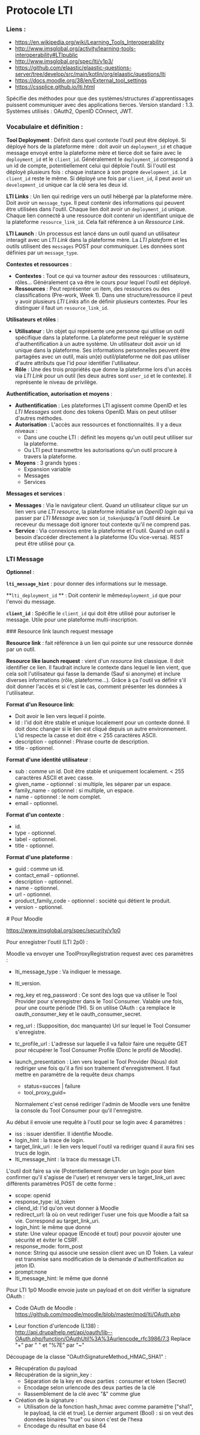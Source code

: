 # Protocole LTI

### Liens :

* https://en.wikipedia.org/wiki/Learning_Tools_Interoperability
* http://www.imsglobal.org/activity/learning-tools-interoperability#LTIpublic
* http://www.imsglobal.org/spec/lti/v1p3/
* https://github.com/elaastic/elaastic-questions-server/tree/develop/src/main/kotlin/org/elaastic/questions/lti
* https://docs.moodle.org/38/en/External_tool_settings
* https://cssplice.github.io/lti.html

Spécifie des méthodes pour que des systèmes/structures d'apprentissages puissent communiquer avec des applications tierces.
Version standard : 1.3.
Systèmes utilisés : OAuth2, OpenID COnnect, JWT.

### Vocabulaire et définition :

**Tool Deployment** : Définit dans quel contexte l'outil peut être déployé. Si déployé hors de la plateforme mère : doit avoir un `deployment_id` et chaque message envoyé entre la plateforme mère et tierce doit se faire avec le `deployment_id` et le `client_id`.
Généralement le `deployment_id` correspond à un id de compte, potentiellement celui qui déploie l'outil.
Si l'outil est déployé plusieurs fois : chaque instance à son propre `development_id`. Le `client_id` reste le même.
Si déployé une fois par `client_id`, il peut avoir un `development_id` unique car la clé sera les deux id.

**LTI Links** : Un lien qui redirige vers un outil hébergé par la plateforme mère. Doit avoir un `message_type`. Il peut contenir des informations qui peuvent être utilisées dans l'outil. 
Chaque lien doit avoir un `deployment_id` unique.
Chaque lien connecté à une ressource doit contenir un identifiant unique de la plateforme `resource_link_id`. Cela fait référence à un *Ressource Link*.

**LTI Launch** : Un processus est lancé dans un outil quand un utilisateur interagit avec un *LTI Link* dans la plateforme mère. La *LTI plateform* et les outils utilisent des `messages` POST pour communiquer. Les données sont définies par un `message_type`.

**Contextes et ressources** : 

* **Contextes** : Tout ce qui va tourner autour des ressources : utilisateurs, rôles... Généralement ça va être le cours pour lequel l'outil est déployé.
* **Ressources** : Peut représenter un item, des ressources ou des classifications (Pre-work, Week 1). Dans une structure/ressource il peut y avoir plusieurs *LTI Links* afin de définir plusieurs contextes. Pour les distinguer il faut un `resource_link_id`.

**Utilisateurs et rôles** :

* **Utilisateur** : Un objet qui représente une personne qui utilise un outil spécifique dans la plateforme. La plateforme peut reléguer le système d'authentification à un autre système. Un utilisateur doit avoir un id unique dans la plateforme. Ses informations personnelles peuvent être partagées avec un outil, mais un(e) outil/plateforme ne doit pas utiliser d'autre attributs que l'id pour identifier l'utilisateur.
* **Rôle** : Une des trois propriétés que donne la plateforme lors d'un accès via *LTI Link* pour un outil (les deux autres sont `user_id` et le contexte). Il représente le niveau de privilège.

**Authentification, autorisation et moyens** :

* **Authentification** : Les plateformes LTI agissent comme OpenID et les *LTI Messages* sont donc des tokens OpenID. Mais on peut utiliser d'autres méthodes.
* **Autorisation** : L'accès aux ressources et fonctionnalités. Il y a deux niveaux : 
  * Dans une couche LTI : définit les moyens qu'un outil peut utiliser sur la plateforme.
  * Ou LTI peut transmettre les autorisations qu'un outil procure à travers la plateforme.
* **Moyens** : 3 grands types :
  * Expansion variable
  * Messages
  * Services

**Messages et services** :

* **Messages** : Via le navigateur client. Quand un utilisateur clique sur un lien vers une *LTI resource*, la plateforme initialise un *OpenID login* qui va passer par *LTI Message* avec son `id_token`jusqu'à l'outil désiré. Le receveur du message doit ignorer tout contexte qu'il ne comprend pas.
* **Service** : Via connexions entre la plateforme et l'outil. Quand un outil a besoin d’accéder directement à la plateforme (Ou vice-versa). REST peut être utilisé pour ça.

### LTI Message

**Optionnel** :

**`lti_message_hint`** : pour donner des informations sur le message.

**`lti_deployment_id` ** : Doit contenir le même`deployment_id` que pour l'envoi du message.

**`client_id`** : Spécifie le `client_id` qui doit être utilisé pour autoriser le message.  Utile pour une plateforme multi-inscription.

### Resource link launch request message

**Resource link** : fait référence à un lien qui pointe sur une ressource donnée par un outil.

**Resource like launch request** : vient d'un *resource link* classique. Il doit identifier ce lien. Il faudrait inclure le contexte dans lequel le lien vient, que cela soit l'utilisateur qui fasse la demande (Sauf si anonyme) et inclure diverses informations (rôle, plateforme...).
Grâce à ça l'outil va définir s'il doit donner l'accès et si c'est le cas, comment présenter les données à l'utilisateur.  

**Format d'un Resource link**: 

* Doit avoir le lien vers lequel il pointe.
* Id : l'id doit être stable et unique localement pour un contexte donné. Il doit donc changer si le lien est cliqué depuis un autre environnement. L'id respecte la casse et doit être < 255 caractères ASCII.
* description - optionnel : Phrase courte de description.
* title - optionnel. 

**Format d'une identité utilisateur** :

* sub : comme un id. Doit être stable et uniquement localement. < 255 caractères ASCII et avec casse.
* given_name - optionnel : si multiple, les séparer par un espace.
* family_name - optionnel : si multiple, un espace.
* name - optionnel : le nom complet.
* email - optionnel.

**Format d'un contexte** :

* id.
* type - optionnel.
* label - optionnel.
* title - optionnel.

**Format d'une plateforme** :

* guid : comme un id.
* contact_email - optionnel.
* description - optionnel.
* name - optionnel.
* url - optionnel.
* product_family_code - optionnel : société qui détient le produit.
* version - optionnel.



# Pour Moodle

https://www.imsglobal.org/spec/security/v1p0

Pour enregistrer l'outil (LTI 2p0) :

Moodle va envoyer une ToolProxyRegistration request avec ces paramètres : 

* lti_message_type : Va indiquer le message.
* lti_version.
* reg_key et reg_password : Ce sont des logs que va utiliser le Tool Provider pour s'enregistrer dans le Tool Consumer. Valable une fois, pour une courte période (1H). Si on utilise  OAuth : ça remplace le oauth_consumer_key et le oauth_consumer_secret.
* reg_url : (Supposition, doc manquante) Url sur lequel le Tool Consumer s'enregistre.

* tc_profile_url : L'adresse sur laquelle il va falloir faire une requête GET pour récupérer le Tool Consumer Profile (Donc le profil de Moodle).

* launch_presentation : Lien vers lequel le Tool Provider (Nous) doit rediriger une fois qu'il a fini son traitement d'enregistrement. Il faut mettre en paramètre de la requête deux champs 

  * status=succes | failure
  * tool_proxy_guid=<Identifiant unique pour le Tool Proxy>

   Normalement c'est censé rediriger l'admin de Moodle vers une fenêtre la console du Tool Consumer pour qu'il l'enregistre. 

Au début il envoie une requête à l'outil pour se login avec 4 paramètres :

* iss : issuer identifier. Il identifie Moodle.
* login_hint : la trace de login.
* target_link_uri : le lien vers lequel l'outil va rediriger quand il aura fini ses trucs de login.
* lti_message_hint : la trace du message LTI.

L'outil doit faire sa vie (Potentiellement demander un login pour bien confirmer qu'il s'agisse de l'user) et renvoyer vers le target_link_uri avec différents paramètres POST de cette forme :

* scope: openid
* response_type: id_token
* cliend_id: l'id qu'on veut donner à Moodle
* redirect_url: là où on veut rediriger l'user une fois que Moodle a fait sa vie. Correspond au target_link_uri.
* login_hint: le même que donné
* state: Une valeur opaque (Encodé et tout) pour pouvoir ajouter une sécurité et éviter le CSRF.
* response_mode: form_post
* nonce: String qui associe une session client avec un ID Token. La valeur est transmise sans modification de la demande d'authentification au jeton ID.
* prompt:none
* lti_message_hint: le même que donné



Pour LTI 1p0 Moodle envoie juste un payload et on doit vérifier la signature OAuth :

* Code OAuth de Moodle : https://github.com/moodle/moodle/blob/master/mod/lti/OAuth.php

* Leur fonction d'urlencode (L138) : http://api.drupalhelp.net/api/oauth/lib--OAuth.php/function/OAuthUtil%3A%3Aurlencode_rfc3986/7.3
  Replace "+" par " " et "%7E" par "~"

Découpage de la classe "OAuthSignatureMethod_HMAC_SHA1" :

* Récupération du payload
* Récupération de la signin_key :
  * Séparation de la key en deux parties : consumer et token (Secret)
  * Encodage selon urlencode des deux parties de la clé
  * Rassemblement de la clé avec "&" comme glue
* Création de la signature :
  * Utilisation de la fonction hash_hmac avec comme paramètre ["sha1", le payload, la clé et true]. Le dernier argument (Bool) : si on veut des données binaires "true" ou sinon c'est de l'hexa
  * Encodage du résultat en base 64